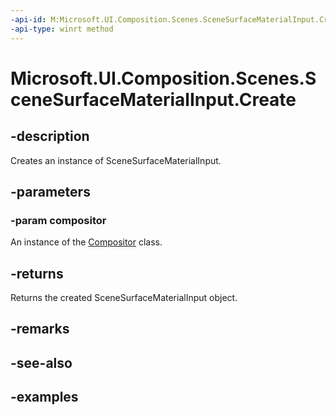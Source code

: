 ```yaml
---
-api-id: M:Microsoft.UI.Composition.Scenes.SceneSurfaceMaterialInput.Create(Microsoft.UI.Composition.Compositor)
-api-type: winrt method
---
```


<!-- Method syntax.
public SceneSurfaceMaterialInput SceneSurfaceMaterialInput.Create(Compositor compositor)
-->

# Microsoft.UI.Composition.Scenes.SceneSurfaceMaterialInput.Create

## -description

Creates an instance of SceneSurfaceMaterialInput.

## -parameters
### -param compositor

An instance of the [Compositor](../microsoft.ui.composition/compositor.md) class.

## -returns

Returns the created SceneSurfaceMaterialInput object.

## -remarks

## -see-also

## -examples

